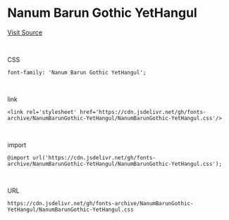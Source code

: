 # Nanum Barun Gothic YetHangul

[Visit Source](https://hangeul.naver.com/font)

&nbsp;

CSS

```
font-family: 'Nanum Barun Gothic YetHangul';
```

&nbsp;

link

```
<link rel='stylesheet' href='https://cdn.jsdelivr.net/gh/fonts-archive/NanumBarunGothic-YetHangul/NanumBarunGothic-YetHangul.css'/>
```

&nbsp;

import

```
@import url('https://cdn.jsdelivr.net/gh/fonts-archive/NanumBarunGothic-YetHangul/NanumBarunGothic-YetHangul.css');
```

&nbsp;

URL

```
https://cdn.jsdelivr.net/gh/fonts-archive/NanumBarunGothic-YetHangul/NanumBarunGothic-YetHangul.css
```
